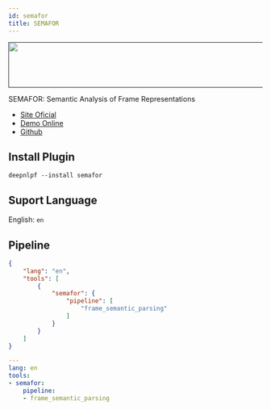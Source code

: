 ```yaml
---
id: semafor
title: SEMAFOR
---
```


<a href="" target="_blank">
    <img src="http://www.cs.cmu.edu/~ark/SEMAFOR/semafor-holdoff.png" data-canonical-src="" width="700" height="90" />
</a>

SEMAFOR: Semantic Analysis of Frame Representations

- [Site Oficial](http://www.cs.cmu.edu/~ark/SEMAFOR/)
- [Demo Online](#)
- [Github](https://github.com/Noahs-ARK/semafor)

## Install Plugin
```shell
deepnlpf --install semafor
```

## Suport Language

English: ```en``` <br/>

## Pipeline
<!--DOCUSAURUS_CODE_TABS-->

<!--json--> 
```json
{
    "lang": "en",
    "tools": [
        {
            "semafor": {
                "pipeline": [
                    "frame_semantic_parsing"
                ]
            }
        }
    ]
}
```
<!--yaml-->
```yaml
---
lang: en
tools:
- semafor:
    pipeline:
    - frame_semantic_parsing
```

<!--END_DOCUSAURUS_CODE_TABS-->